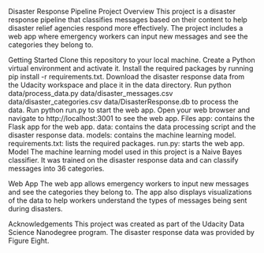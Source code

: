 Disaster Response Pipeline Project
Overview
This project is a disaster response pipeline that classifies messages based on their content to help disaster relief agencies respond more effectively. The project includes a web app where emergency workers can input new messages and see the categories they belong to.

Getting Started
Clone this repository to your local machine.
Create a Python virtual environment and activate it.
Install the required packages by running pip install -r requirements.txt.
Download the disaster response data from the Udacity workspace and place it in the data directory.
Run python data/process_data.py data/disaster_messages.csv data/disaster_categories.csv data/DisasterResponse.db to process the data.
Run python run.py to start the web app.
Open your web browser and navigate to http://localhost:3001 to see the web app.
Files
app: contains the Flask app for the web app.
data: contains the data processing script and the disaster response data.
models: contains the machine learning model.
requirements.txt: lists the required packages.
run.py: starts the web app.
Model
The machine learning model used in this project is a Naive Bayes classifier. It was trained on the disaster response data and can classify messages into 36 categories.

Web App
The web app allows emergency workers to input new messages and see the categories they belong to. The app also displays visualizations of the data to help workers understand the types of messages being sent during disasters.

Acknowledgements
This project was created as part of the Udacity Data Science Nanodegree program. The disaster response data was provided by Figure Eight.
